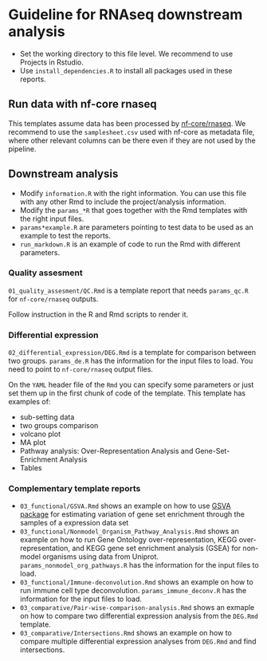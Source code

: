 # Guideline for RNAseq downstream analysis

- Set the working directory to this file level. We recommend to use Projects in Rstudio.
- Use `install_dependencies.R` to install all packages used in these reports.

## Run data with nf-core rnaseq

This templates assume data has been processed by [nf-core/rnaseq](https://nf-co.re/rnaseq/3.14.0/docs/usage).
We recommend to use the `samplesheet.csv` used with nf-core as metadata file, where other relevant columns can be there even if they are not used by the pipeline.

## Downstream analysis

- Modify `information.R` with the right information. You can use this file with any other Rmd to include the project/analysis information.
- Modify the `params_*R` that goes together with the Rmd templates with the right input files.
- `params*example.R` are parameters pointing to test data to be used as an example to test the reports.
- `run_markdown.R` is an example of code to run the Rmd with different parameters.

### Quality assesment

`01_quality_assesment/QC.Rmd` is a template report that needs `params_qc.R` for `nf-core/rnaseq` outputs.
 
Follow instruction in the R and Rmd scripts to render it.

### Differential expression

`02_differential_expression/DEG.Rmd` is a template for comparison between two groups. `params_de.R` has the information for the input files to load. You need to point to `nf-core/rnaseq` output files.

On the `YAML` header file of the `Rmd` you can specify some parameters or just set them up in the first chunk of code of the template. This template has examples of:

- sub-setting data
- two groups comparison
- volcano plot
- MA plot
- Pathway analysis: Over-Representation Analysis and Gene-Set-Enrichment Analysis
- Tables

### Complementary template reports

- `03_functional/GSVA.Rmd` shows an example on how to use [GSVA package](https://bioconductor.org/packages/release/bioc/html/GSVA.html) for estimating variation of gene set enrichment through the samples of a expression data set
- `03_functional/Nonmodel_Organism_Pathway_Analysis.Rmd` shows an example on how to run Gene Ontology over-representation, KEGG over-representation, and KEGG gene set enrichment analysis (GSEA) for non-model organisms using data from Uniprot. `params_nonmodel_org_pathways.R` has the information for the input files to load.
- `03_functional/Immune-deconvolution.Rmd` shows an example on how to run immune cell type deconvolution. `params_immune_deconv.R` has the information for the input files to load.
- `03_comparative/Pair-wise-comparison-analysis.Rmd` shows an exmaple on how to compare two differential expression analysis from the `DEG.Rmd` template.
- `03_comparative/Intersections.Rmd` shows an example on how to compare multiple differential expression analyses from `DEG.Rmd` and find intersections.

